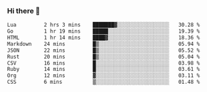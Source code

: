 ### Hi there 👋
<!--START_SECTION:waka-->

```txt
Lua         2 hrs 3 mins    ███████▓░░░░░░░░░░░░░░░░░   30.28 %
Go          1 hr 19 mins    █████░░░░░░░░░░░░░░░░░░░░   19.39 %
HTML        1 hr 14 mins    ████▓░░░░░░░░░░░░░░░░░░░░   18.36 %
Markdown    24 mins         █▒░░░░░░░░░░░░░░░░░░░░░░░   05.94 %
JSON        22 mins         █▒░░░░░░░░░░░░░░░░░░░░░░░   05.52 %
Rust        20 mins         █▒░░░░░░░░░░░░░░░░░░░░░░░   05.04 %
CSV         16 mins         █░░░░░░░░░░░░░░░░░░░░░░░░   03.98 %
Ruby        14 mins         █░░░░░░░░░░░░░░░░░░░░░░░░   03.61 %
Org         12 mins         ▓░░░░░░░░░░░░░░░░░░░░░░░░   03.11 %
CSS         6 mins          ▒░░░░░░░░░░░░░░░░░░░░░░░░   01.48 %
```

<!--END_SECTION:waka-->

<!--
**YoganshSharma/YoganshSharma** is a ✨ _special_ ✨ repository because its `README.md` (this file) appears on your GitHub profile.

Here are some ideas to get you started:

- 🔭 I’m currently working on ...
- 🌱 I’m currently learning ...
- 👯 I’m looking to collaborate on ...
- 🤔 I’m looking for help with ...
- 💬 Ask me about ...
- 📫 How to reach me: ...
- 😄 Pronouns: ...
- ⚡ Fun fact: ...
-->
